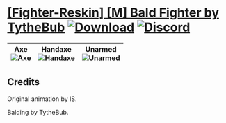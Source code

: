 # [\[Fighter-Reskin\] \[M\] Bald Fighter by TytheBub](https://github.com/Klokinator/FE-Repo/tree/main/Battle%20Animations/Infantry%20-%20(Axe)%20Fighters%20and%20Warriors/%5BFighter-Reskin%5D%20%5BM%5D%20Bald%20Fighter%20by%20TytheBub) [![Download](https://img.shields.io/badge/Download--red?style=social&logo=github)](https://minhaskamal.github.io/DownGit/#/home?url=https://github.com/Klokinator/FE-Repo/tree/main/Battle%20Animations/Infantry%20-%20(Axe)%20Fighters%20and%20Warriors/%5BFighter-Reskin%5D%20%5BM%5D%20Bald%20Fighter%20by%20TytheBub) [![Discord](https://img.shields.io/badge/Discord--blue?style=social&logo=discord)](https://discord.gg/C7VNGnyTPA)

| <b>Axe</b><br/><img alt="Axe" src="https://raw.githubusercontent.com/Klokinator/FE-Repo/main/Battle%20Animations/Infantry%20-%20(Axe)%20Fighters%20and%20Warriors/%5BFighter-Reskin%5D%20%5BM%5D%20Bald%20Fighter%20by%20TytheBub/3.%20Axe/Axe.gif"/> | <b>Handaxe</b><br/><img alt="Handaxe" src="https://raw.githubusercontent.com/Klokinator/FE-Repo/main/Battle%20Animations/Infantry%20-%20(Axe)%20Fighters%20and%20Warriors/%5BFighter-Reskin%5D%20%5BM%5D%20Bald%20Fighter%20by%20TytheBub/4.%20Handaxe/Handaxe.gif"/> | <b>Unarmed</b><br/><img alt="Unarmed" src="https://raw.githubusercontent.com/Klokinator/FE-Repo/main/Battle%20Animations/Infantry%20-%20(Axe)%20Fighters%20and%20Warriors/%5BFighter-Reskin%5D%20%5BM%5D%20Bald%20Fighter%20by%20TytheBub/8.%20Unarmed/Unarmed.gif"/> |
| :---: | :---: | :---: |

## Credits

Original animation by IS.

Balding by TytheBub.


